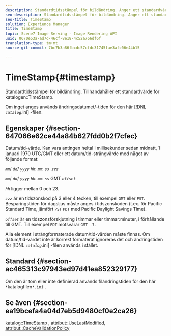 ```yaml
---
description: Standardtidsstämpel för bildändring. Anger ett standardvärde för katalogen TimeStamp.
seo-description: Standardtidsstämpel för bildändring. Anger ett standardvärde för katalogen TimeStamp.
seo-title: TimeStamp
solution: Experience Manager
title: TimeStamp
topic: Scene7 Image Serving - Image Rendering API
uuid: 0670e53a-ad7d-46cf-8e18-4c52a766df6f
translation-type: tm+mt
source-git-commit: 7bc7b3a86fbcdc57cfdc31745fae3afc06e44b15

---
```



# TimeStamp{#timestamp}

Standardtidsstämpel för bildändring. Tillhandahåller ett standardvärde för katalogen::TimeStamp.

Om inget anges används ändringsdatumet/-tiden för den här [!DNL *`catalog`*.ini] -filen.

## Egenskaper {#section-647066e62ce44a84b627fdd0b2f7cfec}

Datum/tid-värde. Kan vara antingen heltal i millisekunder sedan midnatt, 1 januari 1970 UTC/GMT eller ett datum/tid-strängvärde med något av följande format:

*`mm`*/ *`dd`*/ *`yyyy`* *`hh`*: *`mm`*: *`ss zzz`*

*`mm`*/ *`dd`*/ *`yyyy`* *`hh`*: *`mm`*: *`ss`* GMT *`offset`*

*`hh`* ligger mellan 0 och 23.

*`zzz`* är en tidszonskod på 3 eller 4 tecken, till exempel `GMT` eller `PST`. Besparingstiden för dagsljus måste anges i tidszonskoden (t.ex. för Pacific Standard Time, jämfört `PST` `PDT` med Pacific Daylight Savings Time).

*`offset`* är en tidszonsförskjutning i timmar eller timmar:minuter, i förhållande till GMT. Till exempel `PDT` motsvarar `GMT -7`.

Alla element i strängformaterade datum/tid-värden måste finnas. Om datum/tid-värdet inte är korrekt formaterat ignoreras det och ändringstiden för [!DNL *`catalog`*.ini] -filen används i stället.

## Standard {#section-ac465313c97943ed97d41ea852329177}

Om den är tom eller inte definierad används filändringstiden för den här ` *`katalogfilen`*.ini` .

## Se även {#section-ea19bcefa4a04d7eb5d9480cf0e2ca26}

[katalog::TimeStamp](../../../../../is-api/image-catalog/image-serving-api-ref/c-image-catalog-reference/c-image-svg-data-reference/c-image-data-reference/r-timestamp-cat.md#reference-59a27b72f4cb4a53a3baba83214c4ded) , [attribut::UseLastModified](../../../../../is-api/image-catalog/image-serving-api-ref/c-image-catalog-reference/c-attributes-reference/r-uselastmodified.md#reference-73ecc421e6864a38aec5a4775f06b8e8), [attribut::CacheValidationPolicy](../../../../../is-api/image-catalog/image-serving-api-ref/c-image-catalog-reference/c-attributes-reference/r-cachevalidationpolicy.md#reference-e55e52fd749041718a9af69fa2027b57)
